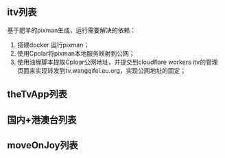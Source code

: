 ## itv列表
基于肥羊的pixman生成，运行需要解决的依赖：
  1. 搭建docker 运行pixman；
  2. 使用Cpolar将pixman本地服务映射到公网；
  3. 使用油猴脚本提取Cploar公网地址，并提交到cloudflare workers itv的管理页面来实现转发到tv.wangqifei.eu.org，实现公网地址的固定；

## theTvApp列表

## 国内+港澳台列表

## moveOnJoy列表
  

